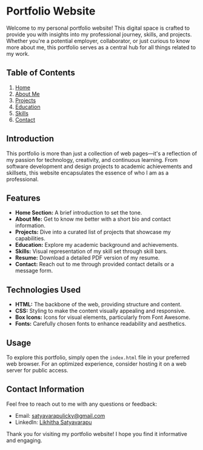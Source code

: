 # Portfolio Website

Welcome to my personal portfolio website! This digital space is crafted to provide you with insights into my professional journey, skills, and projects. Whether you're a potential employer, collaborator, or just curious to know more about me, this portfolio serves as a central hub for all things related to my work.

## Table of Contents

1. [Home](#home)
2. [About Me](#about-me)
3. [Projects](#projects)
4. [Education](#education)
5. [Skills](#skills)
6. [Contact](#contact)

## Introduction

This portfolio is more than just a collection of web pages—it's a reflection of my passion for technology, creativity, and continuous learning. From software development and design projects to academic achievements and skillsets, this website encapsulates the essence of who I am as a professional.

## Features

- **Home Section:** A brief introduction to set the tone.
- **About Me:** Get to know me better with a short bio and contact information.
- **Projects:** Dive into a curated list of projects that showcase my capabilities.
- **Education:** Explore my academic background and achievements.
- **Skills:** Visual representation of my skill set through skill bars.
- **Resume:** Download a detailed PDF version of my resume.
- **Contact:** Reach out to me through provided contact details or a message form.

## Technologies Used

- **HTML:** The backbone of the web, providing structure and content.
- **CSS:** Styling to make the content visually appealing and responsive.
- **Box Icons:** Icons for visual elements, particularly from Font Awesome.
- **Fonts:** Carefully chosen fonts to enhance readability and aesthetics.

## Usage

To explore this portfolio, simply open the `index.html` file in your preferred web browser. For an optimized experience, consider hosting it on a web server for public access.

## Contact Information

Feel free to reach out to me with any questions or feedback:

- Email: [satyavarapulicky@gmail.com](mailto:satyavarapulicky@gmail.com)
- LinkedIn: [Likhitha Satyavarapu]( https://www.linkedin.com/in/likhitha-satyavarapu-230a26230/)

Thank you for visiting my portfolio website! I hope you find it informative and engaging.

